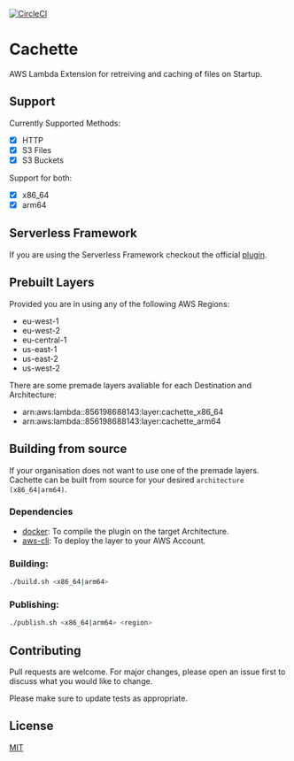 [![CircleCI](https://circleci.com/gh/klaatu01/cachette.svg?style=svg)](https://circleci.com/gh/klaatu01/cachette)

# Cachette

AWS Lambda Extension for retreiving and caching of files on Startup.

## Support

Currently Supported Methods:
* [x] HTTP
* [x] S3 Files
* [x] S3 Buckets

Support for both:
* [x] x86_64
* [x] arm64

## Serverless Framework

If you are using the Serverless Framework checkout the official [plugin](github.com/klaatu01/serverless-plugin-cachette).

## Prebuilt Layers

Provided you are in using any of the following AWS Regions:
  - eu-west-1
  - eu-west-2
  - eu-central-1
  - us-east-1
  - us-east-2
  - us-west-2

There are some premade layers avaliable for each Destination and Architecture:
  - arn:aws:lambda:<region>:856198688143:layer:cachette_x86_64
  - arn:aws:lambda:<region>:856198688143:layer:cachette_arm64

## Building from source

If your organisation does not want to use one of the premade layers. Cachette can be built from source for your desired `architecture (x86_64|arm64)`.

### Dependencies
 - [docker](https://github.com/docker/cli): To compile the plugin on the target Architecture.
 - [aws-cli](https://github.com/aws/aws-cli): To deploy the layer to your AWS Account.
 
### Building:
```bash
./build.sh <x86_64|arm64>
```

### Publishing:
```bash
./publish.sh <x86_64|arm64> <region>
```

## Contributing
Pull requests are welcome. For major changes, please open an issue first to discuss what you would like to change.

Please make sure to update tests as appropriate.

## License
[MIT](https://choosealicense.com/licenses/mit/)
